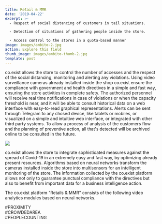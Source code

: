 ```yaml
---
title: Retail & MMR
date: '2019-04-22'
excerpt: >-
  - Respect of social distancing of customers in tail situations.

  - Detection of situations of gathering people inside the store.

  - Access control to the stores in a quota-based manner
image: images/ambito-2.jpg
action: Explore this field
thumb_image: images/ambito-thumb-2.jpg
template: post
---
```


co.exist allows the store to control the number of accesses and the respect of the social distancing, monitoring and alerting any violations. Using video surveillance cameras already installed inside the shop co.exist ensure the compliance with government and health directives in a simple and fast way, ensuring the store activities in complete safety.
The authorized personnel will receive real time notifications in case of violations or when the capacity threshold is near, and it will be able to consult historical data on a web interface with easy-to-read graphical representations. Alerts can be sent through Telegram to any chosed device, like tablets or mobiles, or visualized on a simple and intuitive web interface, or integrated with other third party systems. To allow a process of analysis of the customers flow and the planning of preventive action, all that's detected will be archived online to be consulted in the future.

<img src="/images/icone_ambiti_retail_gdo.png" class="ambiti" />

co.exist allows the store to integrate sophisticated measures against the spread of Covid-19 in an extremely easy and fast way, by optimizing already present resources. Algorithms based on neural networks transform the cameras installed inside the store into multisensors for an intelligent monitoring of the store. The information collected by the co.exist platform allows not only to guarantee punctual compliance with the directives but also to benefit from important data for a business intelligence action.

The co.exist platform "Retails & MMR" consists of the following video analytics modules based on neural networks.

\#PROXIMITY<br/>
\#CROWDEDAREA<br/>
\#PEOPLECOUNTING
